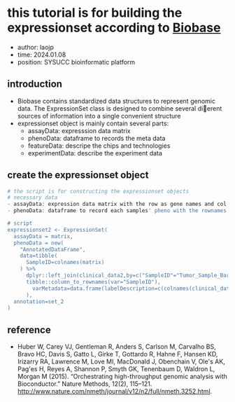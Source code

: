 # this tutorial is for building the expressionset according to [Biobase](https://www.bioconductor.org/packages/release/bioc/html/Biobase.html)
- author: laojp
- time: 2024.01.08
- position: SYSUCC bioinformatic platform

## introduction
- Biobase contains standardized data structures to represent genomic data. The ExpressionSet class is designed to combine several dierent sources of information into a single convenient structure
- expressionset object is mainly contain several parts:
  - assayData: expresssion data matrix
  - phenoData: dataframe to records the meta data
  - featureData: descripe the chips and technologies 
  - experimentData: describe the experiment data

## create the expressionset object
``` R
# the script is for constructing the expressionset objects
# necessary data
- assayData: expression data matrix with the row as gene names and col as sample names
- phenoData: dataframe to record each samples' pheno with the rownames are the same with assayData and col names are pheno name

# script
expressionset2 <- ExpressionSet(
  assayData = matrix,
  phenoData = new(
    "AnnotatedDataFrame",
    data=tibble(
      SampleID=colnames(matrix)
    ) %>%
      dplyr::left_join(clinical_data2,by=c("SampleID"="Tumor_Sample_Barcode")) %>%
      tibble::column_to_rownames(var="SampleID"),
        varMetadata=data.frame(labelDescription=c(colnames(clinical_data2)[-1]),row.names=c(colnames(clinical_data2)[-1]))
      ),
  annotation=set_2
)
```

## reference
- Huber W, Carey VJ, Gentleman R, Anders S, Carlson M, Carvalho BS, Bravo HC, Davis S, Gatto L, Girke T, Gottardo R, Hahne F, Hansen KD, Irizarry RA, Lawrence M, Love MI, MacDonald J, Obenchain V, Ole's AK, Pag'es H, Reyes A, Shannon P, Smyth GK, Tenenbaum D, Waldron L, Morgan M (2015). “Orchestrating high-throughput genomic analysis with Bioconductor.” Nature Methods, 12(2), 115–121. http://www.nature.com/nmeth/journal/v12/n2/full/nmeth.3252.html.
